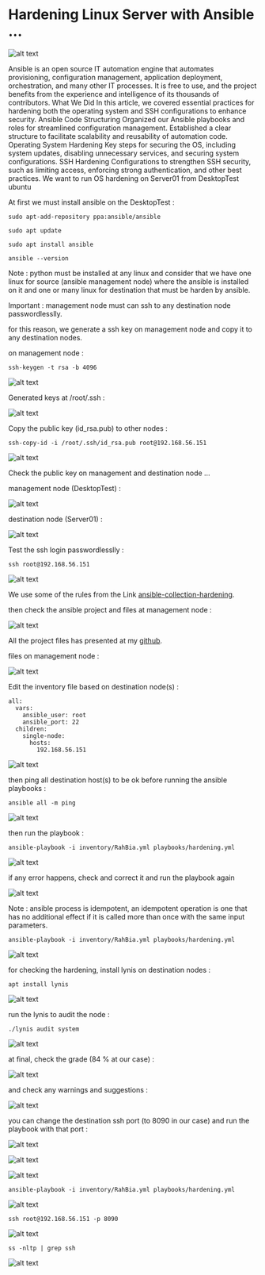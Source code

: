 # Hardening Linux Server with Ansible ...

![alt text](https://raw.githubusercontent.com/kayvansol/AnsibleHardening/refs/heads/main/img/1_qpcT3MQIVgGPC35Sr2kaRw.webp?raw=true)


Ansible is an open source IT automation engine that automates provisioning, configuration management, application deployment, orchestration, and many other IT processes. It is free to use, and the project benefits from the experience and intelligence of its thousands of contributors.
What We Did
In this article, we covered essential practices for hardening both the operating system and SSH configurations to enhance security.
Ansible Code Structuring Organized our Ansible playbooks and roles for streamlined configuration management. Established a clear structure to facilitate scalability and reusability of automation code.
Operating System Hardening Key steps for securing the OS, including system updates, disabling unnecessary services, and securing system configurations.
SSH Hardening Configurations to strengthen SSH security, such as limiting access, enforcing strong authentication, and other best practices.
We want to run OS hardening on Server01 from DesktopTest ubuntu

At first we must install ansible on the DesktopTest :
```
sudo apt-add-repository ppa:ansible/ansible

sudo apt update

sudo apt install ansible

ansible --version
```
Note : python must be installed at any linux and consider that we have one linux for source (ansible management node) where the ansible is installed on it and one or many linux for destination that must be harden by ansible.

Important : management node must can ssh to any destination node passwordlesslly.

for this reason, we generate a ssh key on management node and copy it to any destination nodes.

on management node :
```
ssh-keygen -t rsa -b 4096
```

![alt text](https://raw.githubusercontent.com/kayvansol/AnsibleHardening/refs/heads/main/img/000.png?raw=true)

Generated keys at /root/.ssh :

![alt text](https://raw.githubusercontent.com/kayvansol/AnsibleHardening/refs/heads/main/img/00.png?raw=true)

Copy the public key (id_rsa.pub) to other nodes :
```
ssh-copy-id -i /root/.ssh/id_rsa.pub root@192.168.56.151
```

![alt text](https://raw.githubusercontent.com/kayvansol/AnsibleHardening/refs/heads/main/img/0.png?raw=true)

Check the public key on management and destination node …

management node (DesktopTest) :

![alt text](https://raw.githubusercontent.com/kayvansol/AnsibleHardening/refs/heads/main/img/1.png?raw=true)

destination node (Server01) :

![alt text](https://raw.githubusercontent.com/kayvansol/AnsibleHardening/refs/heads/main/img/2.png?raw=true)

Test the ssh login passwordlesslly :
```
ssh root@192.168.56.151
```

![alt text](https://raw.githubusercontent.com/kayvansol/AnsibleHardening/refs/heads/main/img/4.png?raw=true)

We use some of the rules from the Link [ansible-collection-hardening](https://github.com/dev-sec/ansible-collection-hardening).

then check the ansible project and files at management node :

![alt text](https://raw.githubusercontent.com/kayvansol/AnsibleHardening/refs/heads/main/img/0000.png?raw=true)

All the project files has presented at my [github](https://github.com/kayvansol/AnsibleHardening).

files on management node :

![alt text](https://raw.githubusercontent.com/kayvansol/AnsibleHardening/refs/heads/main/img/6.png?raw=true)

Edit the inventory file based on destination node(s) :
```
all:
  vars:
    ansible_user: root
    ansible_port: 22
  children:
    single-node:
      hosts:
        192.168.56.151
```

![alt text](https://raw.githubusercontent.com/kayvansol/AnsibleHardening/refs/heads/main/img/7.png?raw=true)

then ping all destination host(s) to be ok before running the ansible playbooks :
```
ansible all -m ping
```

![alt text](https://raw.githubusercontent.com/kayvansol/AnsibleHardening/refs/heads/main/img/8.png?raw=true)

then run the playbook :

```
ansible-playbook -i inventory/RahBia.yml playbooks/hardening.yml
```

![alt text](https://raw.githubusercontent.com/kayvansol/AnsibleHardening/refs/heads/main/img/9.png?raw=true)

if any error happens, check and correct it and run the playbook again

![alt text](https://raw.githubusercontent.com/kayvansol/AnsibleHardening/refs/heads/main/img/10.png?raw=true)

Note : ansible process is idempotent, an idempotent operation is one that has no additional effect if it is called more than once with the same input parameters.

```
ansible-playbook -i inventory/RahBia.yml playbooks/hardening.yml
```

![alt text](https://raw.githubusercontent.com/kayvansol/AnsibleHardening/refs/heads/main/img/11.png?raw=true)

for checking the hardening, install lynis on destination nodes :
```
apt install lynis
```

![alt text](https://raw.githubusercontent.com/kayvansol/AnsibleHardening/refs/heads/main/img/12.png?raw=true)

run the lynis to audit the node :
```
./lynis audit system
```

![alt text](https://raw.githubusercontent.com/kayvansol/AnsibleHardening/refs/heads/main/img/13.png?raw=true)

at final, check the grade (84 % at our case) :

![alt text](https://raw.githubusercontent.com/kayvansol/AnsibleHardening/refs/heads/main/img/14.png?raw=true)

and check any warnings and suggestions :

![alt text](https://raw.githubusercontent.com/kayvansol/AnsibleHardening/refs/heads/main/img/15.png?raw=true)

you can change the destination ssh port (to 8090 in our case) and run the playbook with that port :

![alt text](https://raw.githubusercontent.com/kayvansol/AnsibleHardening/refs/heads/main/img/15-1.png?raw=true)

![alt text](https://raw.githubusercontent.com/kayvansol/AnsibleHardening/refs/heads/main/img/16.png?raw=true)

![alt text](https://raw.githubusercontent.com/kayvansol/AnsibleHardening/refs/heads/main/img/17.png?raw=true)

```
ansible-playbook -i inventory/RahBia.yml playbooks/hardening.yml
```

![alt text](https://raw.githubusercontent.com/kayvansol/AnsibleHardening/refs/heads/main/img/18.png?raw=true)

```
ssh root@192.168.56.151 -p 8090
```

![alt text](https://raw.githubusercontent.com/kayvansol/AnsibleHardening/refs/heads/main/img/19.png?raw=true)

```
ss -nltp | grep ssh
```

![alt text](https://raw.githubusercontent.com/kayvansol/AnsibleHardening/refs/heads/main/img/20.png?raw=true)

